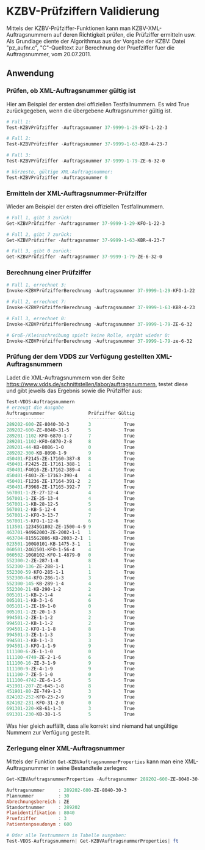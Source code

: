 # KZBV-Prüfziffern Validierung

Mittels der KZBV-Prüfziffer-Funktionen kann man KZBV-XML-Auftragsnummern auf deren Richtigkeit prüfen, die Prüfziffer ermitteln usw. Als Grundlage diente der Algorithmus aus der Vorgabe der KZBV: Datei "pz_aufnr.c", "C"-Quelltext zur Berechnung der Pruefziffer fuer die Auftragsnummer, vom 20.07.2011.

## Anwendung

### Prüfen, ob XML-Auftragsnummer gültig ist

Hier am Beispiel der ersten drei offiziellen Testfallnummern. Es wird True zurückgegeben, wenn die übergebene Auftragsnummer gültig ist.

```Powershell
# Fall 1:
Test-KZBVPrüfziffer -Auftragsnummer 37-9999-1-29-KFO-1-22-3

# Fall 2:
Test-KZBVPrüfziffer -Auftragsnummer 37-9999-1-63-KBR-4-23-7

# Fall 3:
Test-KZBVPrüfziffer -Auftragsnummer 37-9999-1-79-ZE-6-32-0

# kürzeste, gültige XML-Auftragsnummer:
Test-KZBVPrüfziffer -Auftragsnummer 0
```

### Ermitteln der XML-Auftragsnummer-Prüfziffer

Wieder am Beispiel der ersten drei offiziellen Testfallnummern.

```Powershell
# Fall 1, gibt 3 zurück:
Get-KZBVPrüfziffer -Auftragsnummer 37-9999-1-29-KFO-1-22-3

# Fall 2, gibt 7 zurück:
Get-KZBVPrüfziffer -Auftragsnummer 37-9999-1-63-KBR-4-23-7

# Fall 3, gibt 0 zurück:
Get-KZBVPrüfziffer -Auftragsnummer 37-9999-1-79-ZE-6-32-0
```

### Berechnung einer Prüfziffer

```Powershell
# Fall 1, errechnet 3:
Invoke-KZBVPrüfzifferBerechnung -Auftragsnummer 37-9999-1-29-KFO-1-22

# Fall 2, errechnet 7:
Invoke-KZBVPrüfzifferBerechnung -Auftragsnummer 37-9999-1-63-KBR-4-23

# Fall 3, errechnet 0:
Invoke-KZBVPrüfzifferBerechnung -Auftragsnummer 37-9999-1-79-ZE-6-32

# Groß-/Kleinschreibung spielt keine Rolle, ergibt wieder 0:
Invoke-KZBVPrüfzifferBerechnung -Auftragsnummer 37-9999-1-79-ze-6-32
```

### Prüfung der dem VDDS zur Verfügung gestellten XML-Auftragsnummern

Ladet die XML-Auftragsnummern von der Seite https://www.vdds.de/schnittstellen/labor/auftragsnummern, testet diese und gibt jeweils das Ergebnis sowie die Prüfziffer aus:

```Powershell
Test-VDDS-Auftragsnummern
# erzeugt die Ausgabe
Auftragsnummer                Prüfziffer Gültig
--------------                ---------- ------
289202-600-ZE-8040-30-3       3            True
289202-600-ZE-8040-31-5       5            True
289201-1102-KFO-6870-1-7      7            True
289201-1102-KFO-6870-2-8      8            True
289201-44-KB-8086-1-0         0            True
289202-300-KB-8090-1-9        9            True
450401-F2145-ZE-17160-387-8   8            True
450401-F2425-ZE-17161-388-1   1            True
450401-F4016-ZE-17162-389-4   4            True
450401-F403-ZE-17163-390-4    4            True
450401-F1236-ZE-17164-391-2   2            True
450401-F3968-ZE-17165-392-7   7            True
567001-1-ZE-27-12-4           4            True
567001-1-ZE-25-13-4           4            True
567001-1-KB-28-12-5           5            True
567001-2-KB-5-12-4            4            True
567001-2-KFO-3-13-7           7            True
567001-5-KFO-1-12-6           6            True
113501-12345G1802-ZE-1500-4-9 9            True
463701-949G2003-ZE-2002-1-1   1            True
463704-8155G2806-KB-2003-2-1  1            True
023501-100G0101-KB-1475-3-1   1            True
060501-24G1501-KFO-1-56-4     4            True
060502-10G0102-KFO-1-4879-0   0            True
552300-2-ZE-287-1-8           8            True
552300-136-ZE-288-1-1         1            True
552300-59-KFO-285-1-1         1            True
552300-64-KFO-286-1-3         3            True
552300-145-KB-289-1-4         4            True
552300-21-KB-290-1-2          2            True
005101-1-KB-2-1-4             4            True
005101-1-KB-3-1-6             6            True
005101-1-ZE-19-1-0            0            True
005101-1-ZE-20-1-3            3            True
994501-2-ZE-1-1-2             2            True
994501-2-KB-1-1-2             2            True
994501-2-KFO-1-1-8            8            True
994501-3-ZE-1-1-3             3            True
994501-3-KB-1-1-3             3            True
994501-3-KFO-1-1-9            9            True
111100-6-ZE-1-1-0             0            True
111100-4749-ZE-2-1-6          6            True
111100-16-ZE-3-1-9            9            True
111100-9-ZE-4-1-9             9            True
111100-7-ZE-5-1-0             0            True
111100-4742-ZE-6-1-5          5            True
451901-207-ZE-645-1-8         8            True
451901-80-ZE-749-1-3          3            True
824102-252-KFO-23-2-9         9            True
824102-231-KFO-31-2-0         0            True
691301-220-KB-61-1-3          3            True
691301-230-KB-38-1-5          5            True
```

Was hier gleich auffällt, dass alle korrekt sind niemand hat ungültige Nummern zur Verfügung gestellt.

### Zerlegung einer XML-Auftragsnummer

Mittels der Funktion ```Get-KZBVAuftragsnummerProperties``` kann man eine XML-Auftragsnummer in seine Bestandteile zerlegen:

```Powershell
Get-KZBVAuftragsnummerProperties -Auftragsnummer 289202-600-ZE-8040-30-3

Auftragsnummer     : 289202-600-ZE-8040-30-3
Plannummer         : 30
Abrechnungsbereich : ZE
Standortnummer     : 289202
Planidentifikation : 8040
Pruefziffer        : 3
Patientenpseudonym : 600

# Oder alle Testnummern in Tabelle ausgeben:
Test-VDDS-Auftragsnummern| Get-KZBVAuftragsnummerProperties| ft
```
